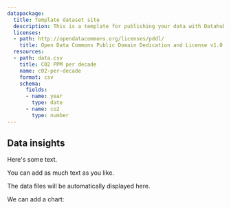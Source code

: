 ```yaml
---
datapackage:
  title: Template dataset site
  description: This is a template for publishing your data with Datahub Cloud. You can see above the Data Package metadata.
  licenses:
  - path: http://opendatacommons.org/licenses/pddl/
    title: Open Data Commons Public Domain Dedication and License v1.0
  resources:
  - path: data.csv
    title: C02 PPM per decade
    name: c02-per-decade
    format: csv
    schema:
      fields:
      - name: year
        type: date
      - name: co2
        type: number
---
```


## Data insights 
Here's some text.

You can add as much text as you like.

The data files will be automatically displayed here.

We can add a chart:

<LineChart
  data="./data.csv"
  title="C02 per decade"
  xAxis="year"
  yAxis="co2"
/>
